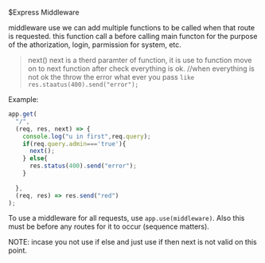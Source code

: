 $Express Middleware

  middleware use we can add multiple functions to be called when that
route is requested. this function call a before calling main functon for the purpose of the
athorization, login, parmission for system, etc.


>next()
  next is a therd paramter of function, it is use to function move on to next function after 
  check everything is ok.
    //when everything is not ok the throw the error what ever you pass 
      ```like
            res.staatus(400).send("error");
      ```           
        
Example:

```js
app.get(
  "/",
  (req, res, next) => {
    console.log("u in first",req.query);
    if(req.query.admin==='true'){
      next();
    } else{
      res.status(400).send("error");
    }
   
  },
  (req, res) => res.send("red")
);
```

To use a middleware for all requests, use `app.use(middleware)`. Also this must
be before any routes for it to occur (sequence matters).

NOTE: incase you not use if else and just use if then next is not valid on this point.

